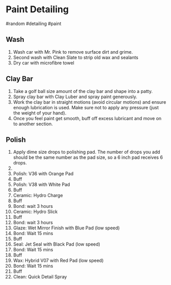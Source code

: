 # Paint Detailing
#random #detailing #paint

## Wash
1. Wash car with Mr. Pink to remove surface dirt and grime.
2. Second wash with Clean Slate to strip old wax and sealants
3. Dry car with microfibre towel

## Clay Bar
1. Take a golf ball size amount of the clay bar and shape into a patty.
2. Spray clay bar with Clay Luber and spray paint generously.
3. Work the clay bar in straight motions (avoid circular motions) and ensure enough lubrication is used. Make sure not to apply any pressure (just the weight of your hand).
4. Once you feel paint get smooth, buff off excess lubricant and move on to another section.

## Polish
1. Apply dime size drops to polishing pad. The number of drops you add should be the same number as the pad size, so a 6 inch pad receives 6 drops.
2. 
3. Polish: V36 with Orange Pad
4. Buff
5. Polish: V38 with White Pad
6. Buff
7. Ceramic: Hydro Charge
8. Buff
9. Bond: wait 3 hours
10. Ceramic: Hydro Slick
11. Buff
12. Bond: wait 3 hours
13. Glaze: Wet Mirror Finish with Blue Pad (low speed)
14. Bond: Wait 15 mins
15. Buff
16. Seal: Jet Seal with Black Pad (low speed)
17. Bond: Wait 15 mins
18. Buff
19. Wax: Hybrid V07 with Red Pad (low speed)
20. Bond: Wait 15 mins
21. Buff
22. Clean: Quick Detail Spray